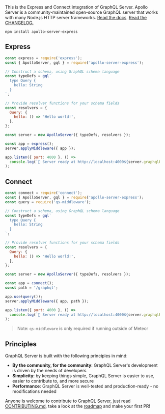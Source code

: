 This is the Express and Connect integration of GraphQL Server. Apollo Server is a community-maintained open-source GraphQL server that works with many Node.js HTTP server frameworks. [Read the docs](https://www.apollographql.com/docs/apollo-server/). [Read the CHANGELOG.](https://github.com/apollographql/apollo-server/blob/master/CHANGELOG.md)

```shell
npm install apollo-server-express
```

## Express

```js
const express = require('express');
const { ApolloServer, gql } = require('apollo-server-express');

// Construct a schema, using GraphQL schema language
const typeDefs = gql`
  type Query {
    hello: String
  }
`;

// Provide resolver functions for your schema fields
const resolvers = {
  Query: {
    hello: () => 'Hello world!',
  },
};

const server = new ApolloServer({ typeDefs, resolvers });

const app = express();
server.applyMiddleware({ app });

app.listen({ port: 4000 }, () =>
  console.log(`🚀 Server ready at http://localhost:4000${server.graphqlPath}`)
);
```

## Connect

```js
const connect = require('connect');
const { ApolloServer, gql } = require('apollo-server-express');
const query = require('qs-middleware');

// Construct a schema, using GraphQL schema language
const typeDefs = gql`
  type Query {
    hello: String
  }
`;

// Provide resolver functions for your schema fields
const resolvers = {
  Query: {
    hello: () => 'Hello world!',
  },
};

const server = new ApolloServer({ typeDefs, resolvers });

const app = connect();
const path = '/graphql';

app.use(query());
server.applyMiddleware({ app, path });

app.listen({ port: 4000 }, () =>
  console.log(`🚀 Server ready at http://localhost:4000${server.graphqlPath}`)
);
```

> Note: `qs-middleware` is only required if running outside of Meteor

## Principles

GraphQL Server is built with the following principles in mind:

* **By the community, for the community**: GraphQL Server's development is driven by the needs of developers
* **Simplicity**: by keeping things simple, GraphQL Server is easier to use, easier to contribute to, and more secure
* **Performance**: GraphQL Server is well-tested and production-ready - no modifications needed

Anyone is welcome to contribute to GraphQL Server, just read [CONTRIBUTING.md](https://github.com/apollographql/apollo-server/blob/master/CONTRIBUTING.md), take a look at the [roadmap](https://github.com/apollographql/apollo-server/blob/master/ROADMAP.md) and make your first PR!
